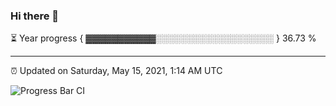 ### Hi there 👋

⏳ Year progress { ▓▓▓▓▓▓▓▓▓▓▓░░░░░░░░░░░░░░░░░░░ } 36.73 %

---

⏰ Updated on Saturday, May 15, 2021, 1:14 AM UTC

![Progress Bar CI](https://github.com/arthurbuhl/arthurbuhl/workflows/Progress%20Bar%20CI/badge.svg)
